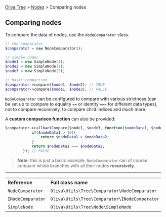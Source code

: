 [Oliva Tree](docs.md) > [Nodes](nodes.md) > Comparing nodes

## Comparing nodes

To compare the data of nodes, use the `NodeComparator` class.
```php
// the comparator
$comparator = new NodeComparator();

// simple nodes
$node1 = new SimpleNode(1);
$node2 = new SimpleNode(1);
$node3 = new SimpleNode(2);

// basic comparison
$comparator->compare($node1, $node2); // TRUE
$comparator->compare($node1, $node3); // FALSE
```
`NodeComparator` can be configured to compare with various strictness (can be set up to compare to equality `==` or identity `===` for different data types), not to compare recursively, to compare child indices and much more.

A **custom comparison function** can also be provided:
```php
$comparator->callbackCompare($node1, $node3, function($nodeData1, $nodeData2) {
            if($nodeData1 > 10){
                return $nodeData1 > $nodeData2;
            }
			return $nodeData1 === $nodeData2;
		}); // FALSE
```
> **Note**: this is just a basic example, `NodeComparator` can of course compare whole branches with all their nodes  **recursively**.


----
|Reference|Full class name|File|Docs|
|:---|:---|:---|:---|
|`NodeComparator` | `Oliva\Utils\Tree\Comparator\NodeComparator` | [src/Comparator/NodeComparator.php](../src/Comparator/NodeComparator.php) ||
|`INodeComparator` | `Oliva\Utils\Tree\Comparator\INodeComparator` | [src/Comparator/INodeComparator.php](../src/Comparator/INodeComparator.php) ||
|`SimpleNode` | `Oliva\Utils\Tree\Node\SimpleNode` | [src/Node/SimpleNode.php](../src/Node/SimpleNode.php) |[Nodes](nodes.md)|

